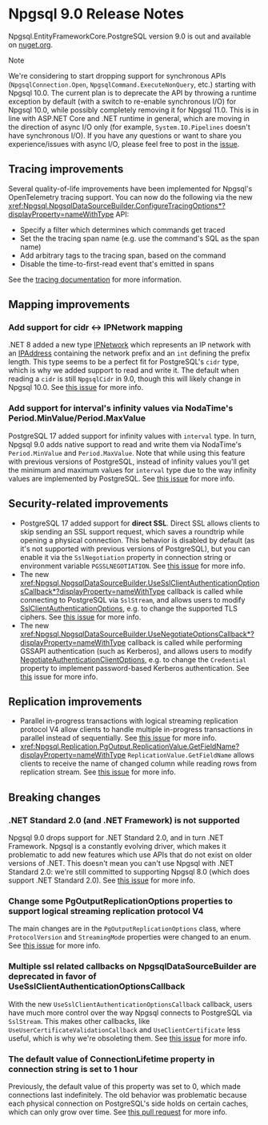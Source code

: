 # Npgsql 9.0 Release Notes

Npgsql.EntityFrameworkCore.PostgreSQL version 9.0 is out and available on [nuget.org](https://www.nuget.org/packages/Npgsql).

> [!NOTE]
> We're considering to start dropping support for synchronous APIs (`NpgsqlConnection.Open`, `NpgsqlCommand.ExecuteNonQuery`, etc.) starting with Npgsql 10.0. The current plan is to deprecate the API by throwing a runtime exception by default (with a switch to re-enable synchronous I/O) for Npgsql 10.0, while possibly completely removing it for Npgsql 11.0. This is in line with ASP.NET Core and .NET runtime in general, which are moving in the direction of async I/O only (for example, `System.IO.Pipelines` doesn't have synchronous I/O). If you have any questions or want to share you experience/issues with async I/O, please feel free to post in the [issue](https://github.com/npgsql/npgsql/issues/5865).

## Tracing improvements

Several quality-of-life improvements have been implemented for Npgsql's OpenTelemetry tracing support. You can now do the following via the new <xref:Npgsql.NpgsqlDataSourceBuilder.ConfigureTracingOptions*?displayProperty=nameWithType> API:

* Specify a filter which determines which commands get traced
* Set the the tracing span name (e.g. use the command's SQL as the span name)
* Add arbitrary tags to the tracing span, based on the command
* Disable the time-to-first-read event that's emitted in spans

See the [tracing documentation](/doc/diagnostics/tracing.html) for more information.

## Mapping improvements

### Add support for cidr <-> IPNetwork mapping

.NET 8 added a new type [IPNetwork](https://learn.microsoft.com/en-us/dotnet/api/system.net.ipnetwork?view=net-8.0) which represents an IP network with an [IPAddress](https://learn.microsoft.com/en-us/dotnet/api/system.net.ipaddress?view=net-8.0) containing the network prefix and an `int` defining the prefix length. This type seems to be a perfect fit for PostgreSQL's `cidr` type, which is why we added support to read and write it. The default when reading a `cidr` is still `NpgsqlCidr` in 9.0, though this will likely change in Npgsql 10.0. See [this issue](https://github.com/npgsql/npgsql/issues/5821) for more info.

### Add support for interval's infinity values via NodaTime's Period.MinValue/Period.MaxValue

PostgreSQL 17 added support for infinity values with `interval` type. In turn, Npgsql 9.0 adds native support to read and write them via NodaTime's `Period.MinValue` and `Period.MaxValue`. Note that while using this feature with previous versions of PostgreSQL, instead of infinity values you'll get the minimum and maximum values for `interval` type due to the way infinity values are implemented by PostgreSQL. See [this issue](https://github.com/npgsql/npgsql/issues/5696) for more info.

## Security-related improvements

* PostgreSQL 17 added support for **direct SSL**. Direct SSL allows clients to skip sending an SSL support request, which saves a roundtrip while opening a physical connection. This behavior is disabled by default (as it's not supported with previous versions of PostgreSQL), but you can enable it via the `SslNegotiation` property in connection string or environment variable `PGSSLNEGOTIATION`. See [this issue](https://github.com/npgsql/npgsql/issues/5677) for more info.
* The new <xref:Npgsql.NpgsqlDataSourceBuilder.UseSslClientAuthenticationOptionsCallback*?displayProperty=nameWithType> callback is called while connecting to PostgreSQL via `SslStream`, and allows users to modify [SslClientAuthenticationOptions](https://learn.microsoft.com/en-us/dotnet/api/system.net.security.sslclientauthenticationoptions?view=net-8.0), e.g. to change the supported TLS ciphers. See [this issue](https://github.com/npgsql/npgsql/issues/5478) for more info.
* The new <xref:Npgsql.NpgsqlDataSourceBuilder.UseNegotiateOptionsCallback*?displayProperty=nameWithType> callback is called while performing GSSAPI authentication (such as Kerberos), and allows users to modify [NegotiateAuthenticationClientOptions](https://learn.microsoft.com/en-us/dotnet/api/system.net.security.negotiateauthenticationclientoptions?view=net-8.0), e.g. to change the `Credential` property to implement password-based Kerberos authentication. See [this](https://github.com/npgsql/npgsql/issues/5181) issue for more info.

## Replication improvements

* Parallel in-progress transactions with logical streaming replication protocol V4 allow clients to handle multiple in-progress transactions in parallel instead of sequentially. See [this issue](https://github.com/npgsql/npgsql/issues/5760) for more info.
* <xref:Npgsql.Replication.PgOutput.ReplicationValue.GetFieldName?displayProperty=nameWithType> `ReplicationValue.GetFieldName` allows clients to receive the name of changed column while reading rows from replication stream. See [this issue](https://github.com/npgsql/npgsql/issues/5718) for more info.

## Breaking changes

### .NET Standard 2.0 (and .NET Framework) is not supported

Npgsql 9.0 drops support for .NET Standard 2.0, and in turn .NET Framework. Npgsql is a constantly evolving driver, which makes it problematic to add new features which use APIs that do not exist on older versions of .NET. This doesn't mean you can't use Npgsql with .NET Standard 2.0: we're still committed to supporting Npgsql 8.0 (which does support .NET Standard 2.0). See [this issue](https://github.com/npgsql/npgsql/issues/5296) for more info.

### Change some PgOutputReplicationOptions properties to support logical streaming replication protocol V4

The main changes are in the `PgOutputReplicationOptions` class, where `ProtocolVersion` and `StreamingMode` properties were changed to an enum. See [this issue](https://github.com/npgsql/npgsql/issues/5760) for more info.

### Multiple ssl related callbacks on NpgsqlDataSourceBuilder are deprecated in favor of UseSslClientAuthenticationOptionsCallback

With the new `UseSslClientAuthenticationOptionsCallback` callback, users have much more control over the way Npgsql connects to PostgreSQL via `SslStream`. This makes other callbacks, like `UseUserCertificateValidationCallback` and `UseClientCertificate` less useful, which is why we're obsoleting them. See [this issue](https://github.com/npgsql/npgsql/issues/5478) for more info.

### The default value of ConnectionLifetime property in connection string is set to 1 hour

Previously, the default value of this property was set to 0, which made connections last indefinitely. The old behavior was problematic because each physical connection on PostgreSQL's side holds on certain caches, which can only grow over time. See [this pull request](https://github.com/npgsql/npgsql/pull/5662) for more info.
